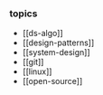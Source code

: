 ### topics
- [[ds-algo]]
- [[design-patterns]]
- [[system-design]]
- [[git]]
- [[linux]]
- [[open-source]]
